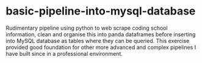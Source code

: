# basic-pipeline-into-mysql-database
Rudimentary pipeline using python to web scrape coding school information, clean and organise this into panda dataframes before inserting into MySQL database as tables where they can be queried. This exercise provided good foundation for other more advanced and complex pipelines I have built since in a professional environment. 
